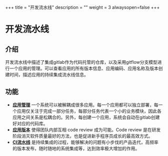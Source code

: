 ﻿+++
title = "开发流水线"
description = ""
weight = 3
alwaysopen=false
+++

# 开发流水线

<h2 id="1">介绍</h2>

开发流水线中描述了集成gitlab作为代码托管的仓库，以及采用gitflow分支模型进行一个应用的管理。可以查看应用的所有版本信息、应用编码、应用名称及版本创建时间，描述应用的持续集成流水线信息。

<h2 id="2">功能</h2>

- [**应用管理**](../assembly-line/continuous-delivery-application-management) 一个系统可以被解耦成很多应用。每一个应用都可以独立部署，每一个应用仅关注于完成一部分任务，每部分任务代表一个小的业务模块，因此各应用之间关系是松耦合的。另外，每创建一个应用，系统会自动在gitlab创建好对应的代码库。 
- [**应用版本**](../assembly-line/continuous-delivery-service-version) 使得团队内部互相 code review 成为可能。Code review 是在研发阶段消灭软件质量最好的方法，也是促进新手程序员成长的最高效方式。
- [**CI流水线**](./continuous-integration) 是持续集成的过程，能够解决的问题有小步伐的产品迭代，高频率的版本发布，随时随地的系统集成等，达到效率极大增加的作用。